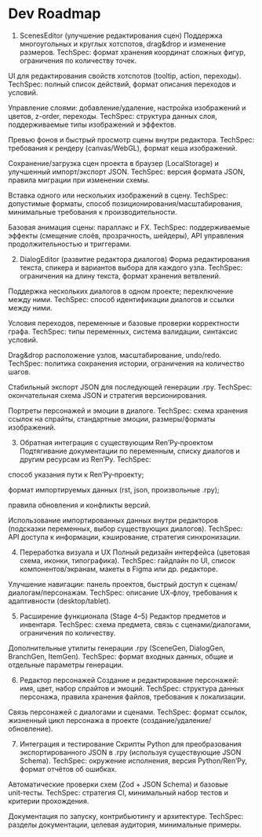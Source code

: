 # Dev Roadmap

1. ScenesEditor (улучшение редактирования сцен)
Поддержка многоугольных и круглых хотспотов, drag&drop и изменение размеров.
TechSpec: формат хранения координат сложных фигур, ограничения по количеству точек.

UI для редактирования свойств хотспотов (tooltip, action, переходы).
TechSpec: полный список действий, формат описания переходов и условий.

Управление слоями: добавление/удаление, настройка изображений и цветов, z-order, переходы.
TechSpec: структура данных слоя, поддерживаемые типы изображений и эффектов.

Превью фонов и быстрый просмотр сцены внутри редактора.
TechSpec: требования к рендеру (canvas/WebGL), формат кеша изображений.

Сохранение/загрузка сцен проекта в браузер (LocalStorage) и улучшенный импорт/экспорт JSON.
TechSpec: версия формата JSON, правила миграции при изменении схемы.

Вставка одного или нескольких изображений в сцену.
TechSpec: допустимые форматы, способ позиционирования/масштабирования, минимальные требования к производительности.

Базовая анимация сцены: параллакс и FX.
TechSpec: поддерживаемые эффекты (смещение слоёв, прозрачность, шейдеры), API управления продолжительностью и триггерами.

2. DialogEditor (развитие редактора диалогов)
Форма редактирования текста, спикера и вариантов выбора для каждого узла.
TechSpec: ограничения на длину текста, формат хранения ветвлений.

Поддержка нескольких диалогов в одном проекте; переключение между ними.
TechSpec: способ идентификации диалогов и ссылки между ними.

Условия переходов, переменные и базовые проверки корректности графа.
TechSpec: типы переменных, система валидации, синтаксис условий.

Drag&drop расположение узлов, масштабирование, undo/redo.
TechSpec: политика сохранения истории, ограничения на количество шагов.

Стабильный экспорт JSON для последующей генерации .rpy.
TechSpec: окончательная схема JSON и стратегия версионирования.

Портреты персонажей и эмоции в диалоге.
TechSpec: схема хранения ссылок на спрайты, стандартные эмоции, размеры/форматы изображений.

3. Обратная интеграция с существующим Ren’Py‑проектом
Подтягивание документации по переменным, списку диалогов и другим ресурсам из Ren’Py.
TechSpec:

способ указания пути к Ren’Py‑проекту;

формат импортируемых данных (rst, json, произвольные .rpy);

правила обновления и конфликты версий.

Использование импортированных данных внутри редакторов (подсказки переменных, выбор существующих диалогов).
TechSpec: API доступа к информации, кэширование, стратегия синхронизации.

4. Переработка визуала и UX
Полный редизайн интерфейса (цветовая схема, иконки, типографика).
TechSpec: гайдлайн по UI, список компонентов/экранам, макеты в Figma или др. редакторе.

Улучшение навигации: панель проектов, быстрый доступ к сценам/диалогам/персонажам.
TechSpec: описание UX‑флоу, требования к адаптивности (desktop/tablet).

5. Расширение функционала (Stage 4–5)
Редактор предметов и инвентаря.
TechSpec: схема предмета, связь с сценами/диалогами, ограничения по количеству.

Дополнительные утилиты генерации .rpy (SceneGen, DialogGen, BranchGen, ItemGen).
TechSpec: формат входных данных, общие и отдельные параметры генерации.

6. Редактор персонажей
Создание и редактирование персонажей: имя, цвет, набор спрайтов и эмоций.
TechSpec: структура данных персонажа, правила хранения файлов, требования к локализации.

Связь персонажей с диалогами и сценами.
TechSpec: формат ссылок, жизненный цикл персонажа в проекте (создание/удаление/обновление).

7. Интеграция и тестирование
Скрипты Python для преобразования экспортированного JSON в .rpy (используя существующие JSON Schema).
TechSpec: окружение исполнения, версия Python/Ren’Py, формат отчётов об ошибках.

Автоматические проверки схем (Zod + JSON Schema) и базовые unit‑тесты.
TechSpec: стратегия CI, минимальный набор тестов и критерии прохождения.

Документация по запуску, контрибьютингу и архитектуре.
TechSpec: разделы документации, целевая аудитория, минимальные примеры.

